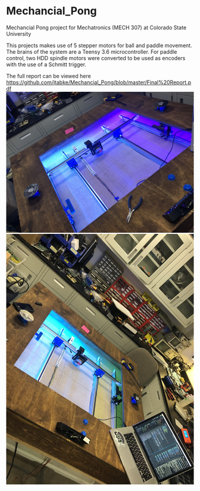 # Mechancial_Pong
Mechancial Pong project for Mechatronics (MECH 307) at Colorado State University

This projects makes use of 5 stepper motors for ball and paddle movement. The brains of the system are a Teensy 3.6 microcontroller.
For paddle control, two HDD spindle motors were converted to be used as encoders with the use of a Schmitt trigger. 

The full report can be viewed here https://github.com/jtabke/Mechancial_Pong/blob/master/Final%20Report.pdf
![Mechanical Pong](https://github.com/jtabke/Mechancial_Pong/blob/master/IMG_5616.jpg)
![Mechanical Pong](https://github.com/jtabke/Mechancial_Pong/blob/master/IMG_1770.jpg)
